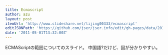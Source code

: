 ```yaml
---
title: Ecmascript
author: azu
layout: post
itemUrl: 'http://www.slideshare.net/lijing00333/ecmascript'
editJSONPath: 'https://github.com/jser/jser.info/edit/gh-pages/data/2011/05/index.json'
date: '2011-05-01T13:32:00Z'
---
```

ECMAScriptの範囲についてのスライド。
中国語?だけど、図が分かりやすい。
